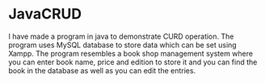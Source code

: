 # JavaCRUD
I have made a program in java to demonstrate CURD operation. The program uses MySQL database to store data which can be set using Xampp. The program resembles a book shop management system where you can enter book name, price and edition to store it and you can find the book in the database as well as you can edit the entries.
